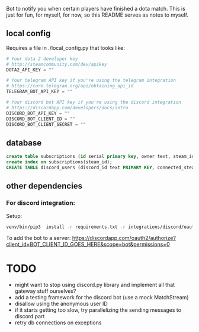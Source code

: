 Bot to notify you when certain players have finished a dota match.
This is just for fun, for myself, for now, so this README serves as notes to myself.

## local config
Requires a file in ./local_config.py that looks like:

```python
# Your dota 2 developer key
# http://steamcommunity.com/dev/apikey
DOTA2_API_KEY = ""

# Your telegram API key if you're using the telegram integration
# https://core.telegram.org/api/obtaining_api_id
TELEGRAM_BOT_API_KEY = ""

# Your discord bot API key if you're using the discord integration
# https://discordapp.com/developers/docs/intro
DISCORD_BOT_API_KEY = ""
DISCORD_BOT_CLIENT_ID = ""
DISCORD_BOT_CLIENT_SECRET = ""
```

## database
```sql
create table subscriptions (id serial primary key, owner text, steam_id integer, sub_channel text, sub_user text);
create index on subscriptions(steam_id);
CREATE TABLE discord_users (discord_id text PRIMARY KEY, connected_steam_id integer);
```

## other dependencies
### For discord integration:
Setup:
```bash
venv/bin/pip3  install -r requirements.txt -r integrations/discord/oauth/requirements.txt
```

To add the bot to a server: https://discordapp.com/oauth2/authorize?client_id=BOT_CLIENT_ID_GOES_HERE&scope=bot&permissions=0


# TODO
* might want to stop using discord.py library and implement all that gateway stuff ourselves?
* add a testing framework for the discord bot (use a mock MatchStream)
* disallow using the anonymous user ID
* if it starts getting too slow, try parallelizing the sending messages to discord part
* retry db connections on exceptions
